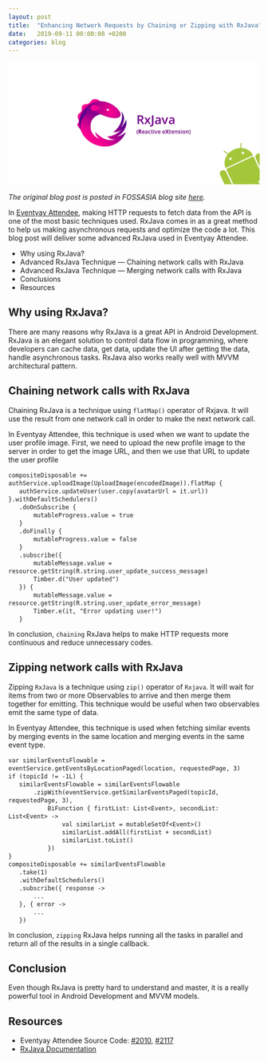```yaml
---
layout: post
title:  "Enhancing Network Requests by Chaining or Zipping with RxJava"
date:   2019-09-11 00:00:00 +0200
categories: blog
---
```


<center><img src="/assets/images/img_13.png"></center>

*The original blog post is posted in FOSSASIA blog site [here](https://blog.fossasia.org/enhancing-network-requests-by-chaining-or-zipping-with-rxjava/).*

In [Eventyay Attendee](https://github.com/fossasia/open-event-attendee-android), making HTTP requests to fetch data from the API is one of the most basic techniques used. RxJava comes in as a great method to help us making asynchronous requests and optimize the code a lot. This blog post will deliver some advanced RxJava used in Eventyay Attendee.

- Why using RxJava?
- Advanced RxJava Technique — Chaining network calls with RxJava
- Advanced RxJava Technique — Merging network calls with RxJava
- Conclusions
- Resources

## Why using RxJava?

There are many reasons why RxJava is a great API in Android Development. RxJava is an elegant solution to control data flow in programming, where developers can cache data, get data, update the UI after getting the data, handle asynchronous tasks. RxJava also works really well with MVVM architectural pattern.

## Chaining network calls with RxJava

Chaining RxJava is a technique using `flatMap()` operator of Rxjava. It will use the result from one network call in order to make the next network call.

In Eventyay Attendee, this technique is used when we want to update the user profile image. First, we need to upload the new profile image to the server in order to get the image URL, and then we use that URL to update the user profile

```
compositeDisposable += authService.uploadImage(UploadImage(encodedImage)).flatMap {
   authService.updateUser(user.copy(avatarUrl = it.url))
}.withDefaultSchedulers()
   .doOnSubscribe {
       mutableProgress.value = true
   }
   .doFinally {
       mutableProgress.value = false
   }
   .subscribe({
       mutableMessage.value = resource.getString(R.string.user_update_success_message)
       Timber.d("User updated")
   }) {
       mutableMessage.value = resource.getString(R.string.user_update_error_message)
       Timber.e(it, "Error updating user!")
   }
```

In conclusion, `chaining` RxJava helps to make HTTP requests more continuous and reduce unnecessary codes.


## Zipping network calls with RxJava

Zipping `RxJava` is a technique using `zip()` operator of `Rxjava`. It will wait for items from two or more Observables to arrive and then merge them together for emitting. This technique would be useful when two observables emit the same type of data.

In Eventyay Attendee, this technique is used when fetching similar events by merging events in the same location and merging events in the same event type.

```
var similarEventsFlowable = eventService.getEventsByLocationPaged(location, requestedPage, 3)
if (topicId != -1L) {
   similarEventsFlowable = similarEventsFlowable
       .zipWith(eventService.getSimilarEventsPaged(topicId, requestedPage, 3),
           BiFunction { firstList: List<Event>, secondList: List<Event> ->
               val similarList = mutableSetOf<Event>()
               similarList.addAll(firstList + secondList)
               similarList.toList()
           })
}
compositeDisposable += similarEventsFlowable
   .take(1)
   .withDefaultSchedulers()
   .subscribe({ response ->
       ...
   }, { error ->
       ...
   })
```

In conclusion, `zipping` RxJava helps running all the tasks in parallel and return all of the results in a single callback.

## Conclusion

Even though RxJava is pretty hard to understand and master, it is a really powerful tool in Android Development and MVVM models.


## Resources

- Eventyay Attendee Source Code: [#2010](https://github.com/fossasia/open-event-attendee-android/pull/2010), [#2117](https://github.com/fossasia/open-event-attendee-android/pull/2117)
- [RxJava Documentation](http://reactivex.io/documentation)